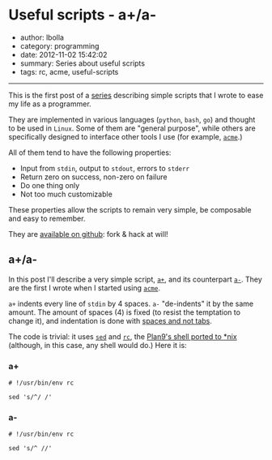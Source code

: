 # Useful scripts - a+/a-

- author: lbolla
- category: programming
- date: 2012-11-02 15:42:02
- summary: Series about useful scripts
- tags: rc, acme, useful-scripts

----------------

This is the first post of a [series][1] describing simple scripts that I wrote
to ease my life as a programmer.

They are implemented in various languages (`python`, `bash`, `go`) and thought
to be used in `Linux`. Some of them are "general purpose", while others are
specifically designed to interface other tools I use (for example,
[`acme`][2].)

All of them tend to have the following properties:

*   Input from `stdin`, output to `stdout`, errors to `stderr`
*   Return zero on success, non-zero on failure
*   Do one thing only
*   Not too much customizable

These properties allow the scripts to remain very simple, be composable and
easy to remember.

They are [available on github][3]: fork & hack at will!

## a+/a-

In this post I'll describe a very simple script, [`a+`][4], and its counterpart
[`a-`][5]. They are the first I wrote when I started using [`acme`][2].

`a+` indents every line of `stdin` by 4 spaces. `a-` "de-indents" it by the
same amount. The amount of spaces (4) is fixed (to resist the temptation to
change it), and indentation is done with [spaces and not tabs][6].

The code is trivial: it uses [`sed`][7] and [`rc`][8], the [Plan9's shell
ported to *nix][9] (although, in this case, any shell would do.) Here it is:

### a+

    # !/usr/bin/env rc  

    sed 's/^/ /'  

### a-

    # !/usr/bin/env rc  

    sed 's/^ //'  

 [1]: /blog/tag/#useful-scripts
 [2]: http://acme.cat-v.org/
 [3]: https://github.com/lbolla/cmd
 [4]: https://github.com/lbolla/cmd/blob/master/a%2B
 [5]: https://github.com/lbolla/cmd/blob/master/a-
 [6]: http://www.python.org/dev/peps/pep-0008/#tabs-or-spaces
 [7]: http://swtch.com/plan9port/man/man1/sed.html
 [8]: http://swtch.com/plan9port/man/man1/rc.html
 [9]: http://swtch.com/plan9port/
